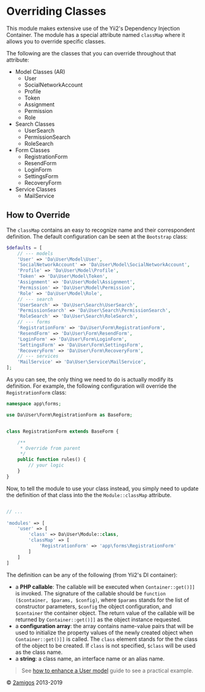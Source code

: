 Overriding Classes
==================

This module makes extensive use of the Yii2's Dependency Injection Container. The module has a special attribute 
named `classMap` where it allows you to override specific classes. 

The following are the classes that you can override throughout that attribute: 

- Model Classes (AR)
    - User 
    - SocialNetworkAccount
    - Profile
    - Token
    - Assignment
    - Permission
    - Role
- Search Classes 
    - UserSearch
    - PermissionSearch
    - RoleSearch
- Form Classes
    - RegistrationForm
    - ResendForm
    - LoginForm
    - SettingsForm
    - RecoveryForm
- Service Classes
    - MailService
    

How to Override
---------------

The `classMap` contains an easy to recognize name and their correspondent definition. The default configuration can be 
seen at the `Bootstrap` class:

```php
$defaults = [
    // --- models
    'User' => 'Da\User\Model\User',
    'SocialNetworkAccount' => 'Da\User\Model\SocialNetworkAccount',
    'Profile' => 'Da\User\Model\Profile',
    'Token' => 'Da\User\Model\Token',
    'Assignment' => 'Da\User\Model\Assignment',
    'Permission' => 'Da\User\Model\Permission',
    'Role' => 'Da\User\Model\Role',
    // --- search
    'UserSearch' => 'Da\User\Search\UserSearch',
    'PermissionSearch' => 'Da\User\Search\PermissionSearch',
    'RoleSearch' => 'Da\User\Search\RoleSearch',
    // --- forms
    'RegistrationForm' => 'Da\User\Form\RegistrationForm',
    'ResendForm' => 'Da\User\Form\ResendForm',
    'LoginForm' => 'Da\User\Form\LoginForm',
    'SettingsForm' => 'Da\User\Form\SettingsForm',
    'RecoveryForm' => 'Da\User\Form\RecoveryForm',
    // --- services
    'MailService' => 'Da\User\Service\MailService',
];
```

As you can see, the only thing we need to do is actually modify its definition. For example, the following configuration 
will override the `RegistrationForm` class:

```php 
namespace app\forms;

use Da\User\Form\RegistrationForm as BaseForm;


class RegistrationForm extends BaseForm {

    /**
     * Override from parent
     */
    public function rules() {
        // your logic
    }
}

```
Now, to tell the module to use your class instead, you simply need to update the definition of that class into the 
the `Module::classMap` attribute.

```php

// ...
 
'modules' => [
    'user' => [
        'class' => Da\User\Module::class,
        'classMap' => [
            'RegistrationForm' => 'app\forms\RegistrationForm'
        ]
    ]
]

```

The definition can be any of the following (from Yii2's DI container): 

- a **PHP callable**: The callable will be executed when `Container::get()]]` is invoked. The signature of the callable
  should be `function ($container, $params, $config)`, where `$params` stands for the list of constructor
  parameters, `$config` the object configuration, and `$container` the container object. The return value
  of the callable will be returned by `Container::get()]]` as the object instance requested.
- a **configuration array**: the array contains name-value pairs that will be used to initialize the property
  values of the newly created object when `Container::get()]]` is called. The `class` element stands for the
  the class of the object to be created. If `class` is not specified, `$class` will be used as the class name.
- a **string**: a class name, an interface name or an alias name.

> See [how to enhance a User model](how-to-enhance-a-user-model.md) guide to see a practical example.

© [2amigos](http://www.2amigos.us/) 2013-2019
